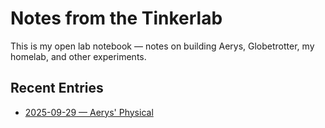 # Notes from the Tinkerlab

This is my open lab notebook — notes on building Aerys, Globetrotter, my homelab, and other experiments.

## Recent Entries
- [2025-09-29 — Aerys' Physical](posts/2025-09-29-aerys-phsyical-topology.md)